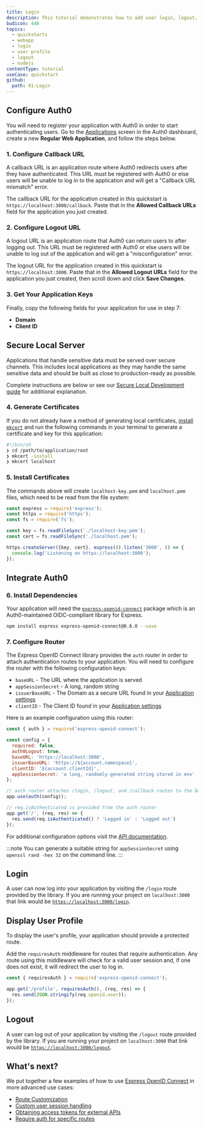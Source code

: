 ```yaml
---
title: Login
description: This tutorial demonstrates how to add user login, logout, and profile to a Node.js Express application.
budicon: 448
topics:
  - quickstarts
  - webapp
  - login
  - user profile
  - logout
  - nodejs
contentType: tutorial
useCase: quickstart
github:
  path: 01-Login
---
```

<!-- markdownlint-disable MD002 MD041 -->

## Configure Auth0

You will need to register your application with Auth0 in order to start authenticating users. Go to the [Applications](${manage_url}/#/applications) screen in the Auth0 dashboard, create a new **Regular Web Application**, and follow the steps below.

### 1. Configure Callback URL

A callback URL is an application route where Auth0 redirects users after they have authenticated. This URL must be registered with Auth0 or else users will be unable to log in to the application and will get a "Callback URL mismatch" error.

The callback URL for the application created in this quickstart is `https://localhost:3000/callback`. Paste that in the **Allowed Callback URLs** field for the application you just created.

### 2. Configure Logout URL

A logout URL is an application route that Auth0 can return users to after logging out. This URL must be registered with Auth0 or else users will be unable to log out of the application and will get a "misconfiguration" error.

The logout URL for the application created in this quickstart is `https://localhost:3000`. Paste that in the **Allowed Logout URLs** field for the application you just created, then scroll down and click **Save Changes**.

### 3. Get Your Application Keys

Finally, copy the following fields for your application for use in step 7:

* **Domain**
* **Client ID**

## Secure Local Server

Applications that handle sensitive data must be served over secure channels. This includes local applications as they may handle the same sensitive data and should be built as close to production-ready as possible.

Complete instructions are below or see our [Secure Local Development guide](https://auth0.com/docs/libraries/secure-local-development) for additional explanation.

### 4. Generate Certificates

If you do not already have a method of generating local certificates, [install `mkcert`](https://github.com/FiloSottile/mkcert#installation) and run the following commands in your terminal to generate a certificate and key for this application:

```bash
#!/bin/sh
❯ cd /path/to/application/root
❯ mkcert -install
❯ mkcert localhost
```

### 5. Install Certificates
The commands above will create `localhost-key.pem` and `localhost.pem` files, which need to be read from the file system:

```js
const express = require('express');
const https = require('https');
const fs = require('fs');

const key = fs.readFileSync('./localhost-key.pem');
const cert = fs.readFileSync('./localhost.pem');

https.createServer({key, cert}, express()).listen('3000', () => {
  console.log('Listening on https://localhost:3000');
});
```

## Integrate Auth0
### 6. Install Dependencies
Your application will need the [`express-openid-connect`](https://github.com/auth0/express-openid-connect) package which is an Auth0-maintained OIDC-compliant library for Express.

```sh
npm install express express-openid-connect@0.6.0 --save
```

### 7. Configure Router
The Express OpenID Connect library provides the `auth` router in order to attach authentication routes to your application. You will need to configure the router with the following configuration keys:

- `baseURL` - The URL where the application is served
- `appSessionSecret` - A long, random string
- `issuerBaseURL`  - The Domain as a secure URL found in your [Application settings](${manage_url}/#/applications/${account.clientId}/settings)
- `clientID` - The Client ID found in your [Application settings](${manage_url}/#/applications/${account.clientId}/settings)

Here is an example configuration using this router:

```js
const { auth } = require('express-openid-connect');

const config = {
  required: false,
  auth0Logout: true,
  baseURL: 'https://localhost:3000',
  issuerBaseURL: 'https://${account.namespace}',
  clientID: '${account.clientId}',
  appSessionSecret: 'a long, randomly-generated string stored in env'
};

// auth router attaches /login, /logout, and /callback routes to the baseURL
app.use(auth(config));

// req.isAuthenticated is provided from the auth router
app.get('/', (req, res) => {
  res.send(req.isAuthenticated() ? 'Logged in' : 'Logged out')
});
```

For additional configuration options visit the [API documentation](https://github.com/auth0/express-openid-connect/blob/master/API.md).

:::note
You can generate a suitable string for `appSessionSecret` using `openssl rand -hex 32` on the command line.
:::

## Login
A user can now log into your application by visiting the `/login` route provided by the library. If you are running your project on `localhost:3000` that link would be [`https://localhost:3000/login`](https://localhost:3000/login).

## Display User Profile
To display the user's profile, your application should provide a protected route.

Add the `requiresAuth` middleware for routes that require authentication.  Any route using this middleware will check for a valid user session and, if one does not exist, it will redirect the user to log in.

```js
const { requiresAuth } = require('express-openid-connect');

app.get('/profile', requiresAuth(), (req, res) => {
  res.send(JSON.stringify(req.openid.user));
});
```

## Logout
A user can log out of your application by visiting the `/logout` route provided by the library. If you are running your project on `localhost:3000` that link would be [`https://localhost:3000/logout`](https://localhost:3000/logout).

## What's next?
We put together a few examples of how to use [Express OpenID Connect](https://github.com/auth0/express-openid-connect) in more advanced use cases:

* [Route Customization](https://github.com/auth0/express-openid-connect/blob/master/EXAMPLES.md#3-route-customization)
* [Custom user session handling](https://github.com/auth0/express-openid-connect/blob/master/EXAMPLES.md#4-custom-user-session-handling)
* [Obtaining access tokens for external APIs](https://github.com/auth0/express-openid-connect/blob/master/EXAMPLES.md#5-obtaining-and-storing-access-tokens-to-call-external-apis)
* [Require auth for specific routes](https://github.com/auth0/express-openid-connect/blob/master/EXAMPLES.md#2-require-authentication-for-specific-routes)
